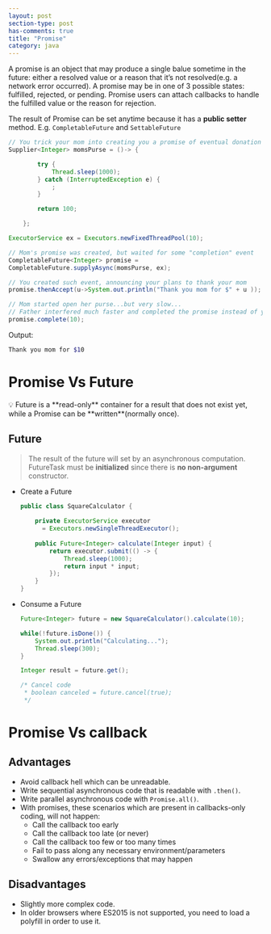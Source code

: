 ```yaml
---
layout: post
section-type: post
has-comments: true
title: "Promise"
category: java
---
```


A promise is an object that may produce a single balue sometime in the future: either a resolved value or a reason that it’s not resolved(e.g. a network error occurred). A promise may be in one of 3 possible states: fulfilled, rejected, or pending. Promise users can attach callbacks to handle the fulfilled value or the reason for rejection.

The result of Promise can be set anytime because it has a **public setter** method. E.g. `CompletableFuture` and `SettableFuture`

```java
// You trick your mom into creating you a promise of eventual donation
Supplier<Integer> momsPurse = ()-> {

        try {
            Thread.sleep(1000);
        } catch (InterruptedException e) {
            ;
        }

        return 100;

    };

ExecutorService ex = Executors.newFixedThreadPool(10);

// Mom's promise was created, but waited for some "completion" event
CompletableFuture<Integer> promise =  
CompletableFuture.supplyAsync(momsPurse, ex);

// You created such event, announcing your plans to thank your mom
promise.thenAccept(u->System.out.println("Thank you mom for $" + u ));

// Mom started open her purse...but very slow...
// Father interfered much faster and completed the promise instead of your mom
promise.complete(10);
```

Output:

```bash
Thank you mom for $10
```

# Promise Vs Future

<aside>
💡 Future is a **read-only** container for a result that does not exist yet, while a Promise can be **written**(normally once).

</aside>

## Future

> The result of the future will set by an asynchronous computation. FutureTask must be **initialized** since there is **no non-argument** constructor.

- Create a Future
    
    ```java
    public class SquareCalculator {    
        
        private ExecutorService executor 
          = Executors.newSingleThreadExecutor();
        
        public Future<Integer> calculate(Integer input) {        
            return executor.submit(() -> {
                Thread.sleep(1000);
                return input * input;
            });
        }
    }
    ```
    
- Consume a Future
    
    ```java
    Future<Integer> future = new SquareCalculator().calculate(10);
    
    while(!future.isDone()) {
        System.out.println("Calculating...");
        Thread.sleep(300);
    }
    
    Integer result = future.get();
    
    /* Cancel code
     * boolean canceled = future.cancel(true); 
     */
    ```
    

# Promise Vs callback

## Advantages

- Avoid callback hell which can be unreadable.
- Write sequential asynchronous code that is readable with `.then()`.
- Write parallel asynchronous code with `Promise.all()`.
- With promises, these scenarios which are present in callbacks-only coding, will not happen:
    - Call the callback too early
    - Call the callback too late (or never)
    - Call the callback too few or too many times
    - Fail to pass along any necessary environment/parameters
    - Swallow any errors/exceptions that may happen

## Disadvantages

- Slightly more complex code.
- In older browsers where ES2015 is not supported, you need to load a polyfill in order to use it.